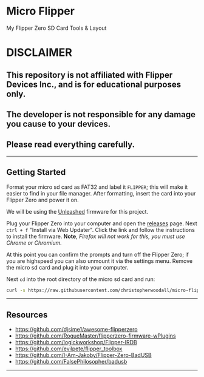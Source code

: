 # Micro Flipper
My Flipper Zero SD Card Tools & Layout

# DISCLAIMER
## This repository is not affiliated with Flipper Devices Inc., and is for educational purposes only.
## The developer is not responsible for any damage you cause to your devices.
## Please read everything carefully.

---

## Getting Started
Format your micro sd card as FAT32 and label it `FLIPPER`; this will make it easier to find in your file manager. After formatting, insert the card into your Flipper Zero and power it on.

We will be using the [Unleashed](https://github.com/DarkFlippers/unleashed-firmware) firmware for this project.

Plug your Flipper Zero into your computer and open the [releases](https://github.com/DarkFlippers/unleashed-firmware/releases/tag/unlshd-054) page. Next `ctrl + f` "Install via Web Updater". Click the link and follow the instructions to install the firmware. **Note**, *Firefox will not work for this, you must use Chrome or Chromium.*

At this point you can confirm the prompts and turn off the Flipper Zero; if you are highspeed you can also unmount it via the settings menu. Remove the micro sd card and plug it into your computer.

Next `cd` into the root directory of the micro sd card and run:

```bash
curl -s https://raw.githubusercontent.com/christopherwoodall/micro-flipper/main/tools/installer.sh | bash
```

---

## Resources

- https://github.com/djsime1/awesome-flipperzero
- https://github.com/RogueMaster/flipperzero-firmware-wPlugins
- https://github.com/logickworkshop/Flipper-IRDB
- https://github.com/evilpete/flipper_toolbox
- https://github.com/I-Am-Jakoby/Flipper-Zero-BadUSB
- https://github.com/FalsePhilosopher/badusb

---
